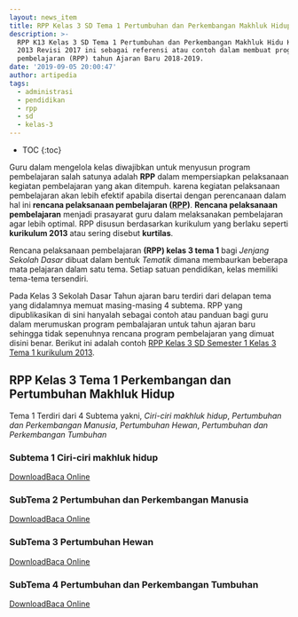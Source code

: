 ```yaml
---
layout: news_item
title: RPP Kelas 3 SD Tema 1 Pertumbuhan dan Perkembangan Makhluk Hidup
description: >-
  RPP K13 Kelas 3 SD Tema 1 Pertumbuhan dan Perkembangan Makhluk Hidu Kurikulum
  2013 Revisi 2017 ini sebagai referensi atau contoh dalam membuat program
  pembelajaran (RPP) tahun Ajaran Baru 2018-2019.
date: '2019-09-05 20:00:47'
author: artipedia
tags:
  - administrasi
  - pendidikan
  - rpp
  - sd
  - kelas-3
---
```

* TOC
{:toc}

Guru dalam mengelola kelas diwajibkan untuk menyusun program pembelajaran salah satunya adalah **RPP** dalam mempersiapkan pelaksanaan kegiatan pembelajaran yang akan ditempuh. karena kegiatan pelaksanaan pembelajaran akan lebih efektif apabila disertai dengan perencanaan dalam hal ini <b>rencana pelaksanaan pembelajaran (<abbr title="Rencana Pelaksanaan Pembelajaran">RPP</abbr>)</b>. <b>Rencana pelaksanaan pembelajaran</b> menjadi prasayarat guru dalam melaksanakan pembelajaran agar lebih optimal. RPP disusun berdasarkan kurikulum yang berlaku seperti **kurikulum 2013** atau sering disebut **kurtilas**. 

Rencana pelaksanaan pembelajaran <b>(RPP) kelas 3 tema 1</b> bagi <i>Jenjang Sekolah Dasar</i> dibuat dalam bentuk <i>Tematik</i> dimana membaurkan beberapa mata pelajaran dalam satu tema. Setiap satuan pendidikan, kelas memiliki tema-tema tersendiri. 

Pada Kelas 3 Sekolah Dasar Tahun ajaran baru terdiri dari delapan tema yang didalamnya memuat masing-masing 4 subtema. RPP yang dipublikasikan di sini hanyalah sebagai contoh atau panduan bagi guru dalam merumuskan program pembalajaran untuk tahun ajaran baru sehingga tidak sepenuhnya rencana program pembelajaran yang dimuat disini benar. Berikut ini adalah contoh [RPP Kelas 3 SD Semester 1 Kelas 3 Tema 1 kurikulum 2013](https://artipedia.id/rpp/rpp-kelas-3-sd-tema-1-kurikulum-2013 "RPP Kelas 3 SD Semester 1 Tema Pertumbuhan dan Perkembangan Makhluk Hidup kurikulum 2013").


## RPP Kelas 3 Tema 1 Perkembangan dan Pertumbuhan Makhluk Hidup
Tema 1 Terdiri dari 4 Subtema yakni, <i>Ciri-ciri makhluk hidup</i>, <i>Pertumbuhan dan Perkembangan Manusia</i>, <i>Pertumbuhan Hewan</i>, <i>Pertumbuhan dan Perkembangan Tumbuhan</i>

### Subtema 1 Ciri-ciri makhluk hidup
<p><a class="button download" href="https://docs.google.com/uc?export=download&id=1krfC_ocsl8EVAb0jLvxnL1A_3zROflN-" rel="nofollow" target="_blank" title="Download">Download</a><a class="button demo open-dialog" href="https://drive.google.com/file/d/1krfC_ocsl8EVAb0jLvxnL1A_3zROflN-/preview" Title="Baca Online" rel="nofollow">Baca Online</a></p>

### SubTema 2 Pertumbuhan dan Perkembangan Manusia
<p><a class="button download" href="https://docs.google.com/uc?export=download&id=1Fw8PHw7i0ueGziPhKS76IBTZ66SblYkb" rel="nofollow" target="_blank" title="Download">Download</a><a class="button demo open-dialog" href="https://drive.google.com/file/d/1Fw8PHw7i0ueGziPhKS76IBTZ66SblYkb/preview" Title="Baca Online" rel="nofollow">Baca Online</a></p>

### SubTema 3 Pertumbuhan Hewan
<p><a class="button download" href="https://docs.google.com/uc?export=download&id=11QaFXJjOqyaOkETm4XLnwMD2TKh60D2e" rel="nofollow" target="_blank" title="Download">Download</a><a class="button demo open-dialog" href="https://drive.google.com/file/d/11QaFXJjOqyaOkETm4XLnwMD2TKh60D2e/preview" Title="Baca Online" rel="nofollow">Baca Online</a></p>

### SubTema 4 Pertumbuhan dan Perkembangan Tumbuhan
<p><a class="button download" href="https://docs.google.com/uc?export=download&id=1h1Dk7jGfA32VYvT1OS16312LjzQFkNe3" rel="nofollow" target="_blank" title="Download">Download</a><a class="button demo open-dialog" href="https://drive.google.com/file/d/1h1Dk7jGfA32VYvT1OS16312LjzQFkNe3/preview" Title="Baca Online" rel="nofollow">Baca Online</a></p>

